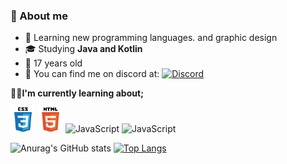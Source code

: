### 🧑  About me


-   🤔    Learning new programming languages. and graphic design
-   🎓  Studying  **Java and Kotlin**  
-  🧑   17 years old
-  📱   You can find me on discord at:          [![Discord](https://media.discordapp.net/attachments/929777781489946685/965568659164631090/unknown.png)](https://discord.com/users/794887769612222497)


 **🧑‍🎓I'm currently learning about;**

<img src="https://raw.githubusercontent.com/devicons/devicon/master/icons/css3/css3-original-wordmark.svg" alt="CSS3" width="40" /> <img src="https://raw.githubusercontent.com/devicons/devicon/master/icons/html5/html5-original-wordmark.svg" alt="HTML5" width="40" />  <img src="https://i.blogs.es/544e7d/650_1000_javascript_logo/1366_2000.png" alt="JavaScript" width="40" /> <img src="https://nearfile.com/wp-content/uploads/2018/12/java-43-569305.png" alt="JavaScript" width="40" />


![Anurag's GitHub stats](https://github-readme-stats.vercel.app/api?username=ferraari&show_icons=true&theme=radical) 
[![Top Langs](https://github-readme-stats.vercel.app/api/top-langs/?username=ferraari&layout=demo&&theme=radical)](https://github.com/anuraghazra/github-readme-stats)
